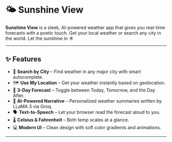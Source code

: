 # 🌤️ Sunshine View

**Sunshine View** is a sleek, AI-powered weather app that gives you real-time forecasts with a poetic touch. Get your local weather or search any city in the world. Let the sunshine in ☀️

---

## ✨ Features

- 📍 **Search by City** – Find weather in any major city with smart autocomplete.
- 🗺️ **Use My Location** – Get your weather instantly based on geolocation.
- 📅 **3-Day Forecast** – Toggle between Today, Tomorrow, and the Day After.
- 🤖 **AI-Powered Narrative** – Personalized weather summaries written by LLaMA 3 via Groq.
- 🗣️ **Text-to-Speech** – Let your browser read the forecast aloud to you.
- 🌡️ **Celsius & Fahrenheit** – Both temp scales at a glance.
- 💻 **Modern UI** – Clean design with soft color gradients and animations.

---